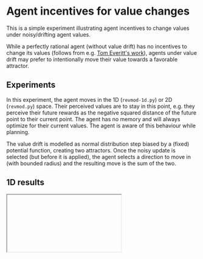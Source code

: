 # Agent incentives for value changes

This is a simple experiment illustrating agent incentives to change values under noisy/drifting agent values.

While a perfectly rational agent (without value drift) has no incentives to change its values (follows from e.g. [Tom Everitt's work](https://arxiv.org/abs/1902.09980)), agents under value drift may prefer to intentionally move their value towards a favorable attractor.

## Experiments

In this experiment, the agent moves in the 1D (`revmod-1d.py`) or 2D (`revmod.py`) space. Their perceived values are to stay in this point, e.g. they perceive their future rewards as the negative squared distance of the future point to their current point. The agent has no memory and will always optimize for their current values. The agent is aware of this behaviour while planning.

The value drift is modelled as normal distribution step biased by a (fixed) potential function, creating two attractors. Once the noisy update is selected (but before it is applied), the agent selects a direction to move in (with bounded radius) and the resulting move is the sum of the two.

## 1D results

<iframe src=''></iframe>

